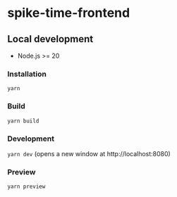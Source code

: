 # spike-time-frontend

## Local development

- Node.js >= 20

### Installation

`yarn`

### Build

`yarn build`

### Development

`yarn dev` (opens a new window at http://localhost:8080)

### Preview

`yarn preview`
